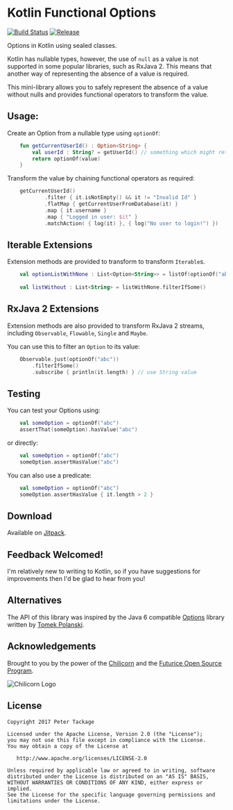 # Kotlin Functional Options

[![Build Status](https://travis-ci.org/peter-tackage/kotlin-options.svg?branch=master)](https://travis-ci.org/peter-tackage/kotlin-options) [![Release](https://jitpack.io/v/peter-tackage/kotlin-options.svg)](https://jitpack.io/#peter-tackage/kotlin-options)

Options in Kotlin using sealed classes.

Kotlin has nullable types, however, the use of `null` as a value is not supported in some popular libraries, such as RxJava 2. This means that another way of representing the absence of a value is required.

This mini-library allows you to safely represent the absence of a value without nulls and provides functional operators to transform the value.

## Usage:

Create an Option from a nullable type using `optionOf`:
 
```Kotlin
    fun getCurrentUserId() : Option<String> {
        val userId : String? = getUserId() // something which might return null
        return optionOf(value)
    }
```

Transform the value by chaining functional operators as required:

``` Kotlin
    getCurrentUserId()
            .filter { it.isNotEmpty() && it != "Invalid Id" }
            .flatMap { getCurrentUserFromDatabase(it) }
            .map { it.username }
            .map { "Logged in user: $it" }
            .matchAction( { log(it) }, { log("No user to login!") })
```

## Iterable Extensions

Extension methods are provided to transform to transform `Iterable`s.

```Kotlin
    val optionListWithNone : List<Option<String>> = listOf(optionOf("abc"), None)
    
    val listWithout : List<String> = listWithNone.filterIfSome()
```

## RxJava 2 Extensions

Extension methods are also provided to transform RxJava 2 streams, including `Observable`, `Flowable`, `Single` and `Maybe`.

You can use this to filter an `Option` to its value:

```Kotlin
    Observable.just(optionOf("abc"))
        .filterIfSome()
        .subscribe { println(it.length) } // use String value
```

## Testing

You can test your Options using: 

```Kotlin
    val someOption = optionOf("abc") 
    assertThat(someOption).hasValue("abc")
```

or directly:

```Kotlin
    val someOption = optionOf("abc")  
    someOption.assertHasValue("abc")
```
    
You can also use a predicate:

```Kotlin
    val someOption = optionOf("abc")   
    someOption.assertHasValue { it.length > 2 }
```
    
## Download

Available on [Jitpack](https://jitpack.io/#peter-tackage/kotlin-options/0.7).

## Feedback Welcomed!

I'm relatively new to writing to Kotlin, so if you have suggestions for improvements then I'd be glad to hear from you!

## Alternatives

The API of this library was inspired by the Java 6 compatible [Options](https://github.com/tomaszpolanski/Options) library written by [Tomek Polanski](https://twitter.com/tpolansk).

## Acknowledgements

Brought to you by the power of the [Chilicorn](http://spiceprogram.org/chilicorn-history/) and the [Futurice Open Source Program](http://spiceprogram.org/).

![Chilicorn Logo](https://raw.githubusercontent.com/futurice/spiceprogram/gh-pages/assets/img/logo/chilicorn_no_text-256.png)
## License

    Copyright 2017 Peter Tackage

    Licensed under the Apache License, Version 2.0 (the "License");
    you may not use this file except in compliance with the License.
    You may obtain a copy of the License at

       http://www.apache.org/licenses/LICENSE-2.0

    Unless required by applicable law or agreed to in writing, software
    distributed under the License is distributed on an "AS IS" BASIS,
    WITHOUT WARRANTIES OR CONDITIONS OF ANY KIND, either express or implied.
    See the License for the specific language governing permissions and
    limitations under the License.

